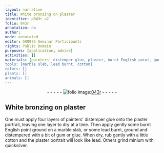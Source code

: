 ```yaml
---
layout: narrative
title: White bronzing on plaster
identifier: p043r_a2
folio: 043r
annotation: no
author:
mode: annotated
editor: GR8975 Seminar Participants
rights: Public Domain
purposes: [application, advice]
activities: []
materials: [painters' distemper glue, plaster, burnt English point, gum, glue, lead, minium, quicksilver]
tools: [marble slab, lead burnt, cotton]
colors: []
plants: []
animals: []
---
```


 <div class="folio" align="center">- - - - - <a href="http://gallica.bnf.fr/ark:/12148/btv1b10500001g/f91.image" target="_blank"><img src="https://cu-mkp.github.io/GR8975-edition/assets/photo-icon.png" alt="folio image: " style="display:inline-block; margin-bottom:-3px;"/>043r</a> - - - - - </div>   

## White bronzing on plaster

 
One must apply four layers of <span class="material">painters' distemper glue</span> onto the <span class="material">plaster</span> portrait, leaving one layer to dry at a time. Then apply gently some <span class="material">burnt English point</span> ground on a <span class="tool">marble slab</span>, or some <span class="tool">lead burnt</span>, ground and distempered with a bit of <span class="material">gum</span> or <span class="material">glue</span>. When dry, rub gently with a little <span class="tool">cotton</span> and the plaster portrait will look like <span class="material">lead</span>. Others grind <span class="material">minium</span> with <span class="material">quicksilver</span>.
 